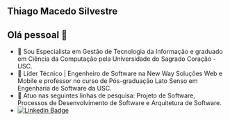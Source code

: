 ## Thiago Macedo Silvestre

## Olá pessoal 👋

- 🔭 Sou Especialista em Gestão de Tecnologia da Informação e graduado em Ciência da Computação pela Universidade do Sagrado Coração - USC.
- 🌱 Líder Técnico | Engenheiro de Software na New Way Soluções Web e Mobile e professor no curso de Pós-graduação Lato Senso em Engenharia de Software da USC.
- 💬 Atuo nas seguintes linhas de pesquisa: Projeto de Software, Processos de Desenvolvimento de Software e Arquitetura de Software.
- [![Linkedin Badge](https://img.shields.io/endpoint?label=ThiagoMSilvestre&logo=linkedin&style=flat-square&url=https%3A%2F%2Fwww.linkedin.com%2Fin%2Fthiagomsilvestre)](http://www.linkedin.com/in/thiagomsilvestre)


